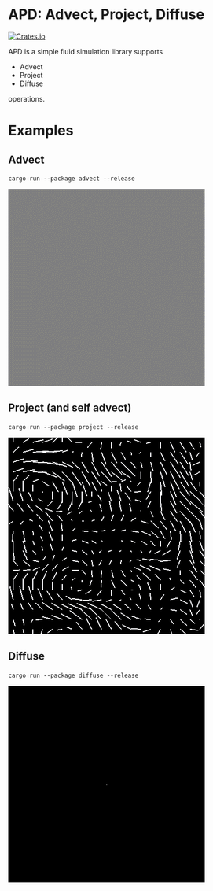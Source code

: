 # APD: Advect, Project, Diffuse

[![Crates.io](https://img.shields.io/crates/v/apd.svg)](https://crates.io/crates/apd)

APD is a simple fluid simulation library supports

- Advect
- Project
- Diffuse

operations.


# Examples

## Advect

```
cargo run --package advect --release 
```

![advect](demos/advect.gif)

## Project (and self advect)

```
cargo run --package project --release 
```

![project](demos/project.gif)

## Diffuse

```
cargo run --package diffuse --release 
```

![project](demos/diffuse.gif)